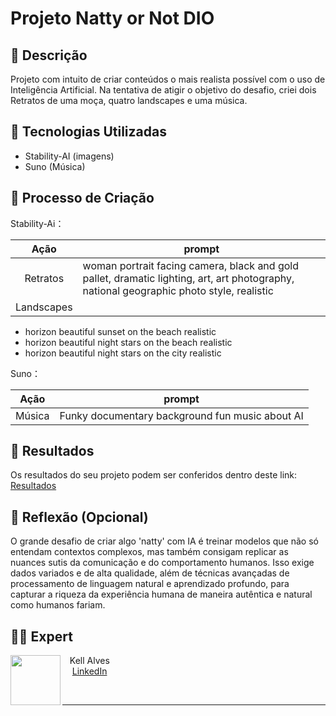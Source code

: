 # Projeto Natty or Not DIO

## 📒 Descrição
Projeto com intuito de criar conteúdos o mais realista possível com o uso de Inteligência Artificial. Na tentativa de atigir o objetivo do desafio, criei dois Retratos de uma moça, quatro landscapes e uma música.

## 🤖 Tecnologias Utilizadas
 - Stability-AI (imagens)
 - Suno (Música)

## 🧐 Processo de Criação
Stability-Ai：

|   Ação   | prompt                                                                                                                                                                                                                                                                         |
| :------: | ------------------------------------------------------------------------------------------------------------------------------------------------------------------------------------------------------------------------------------------------------------------------------ |
|  Retratos  | woman portrait facing camera, black and gold pallet, dramatic lighting, art, art photography, national geographic photo style, realistic
| Landscapes  | 
- horizon beautiful sunset on the beach realistic
- horizon beautiful night stars on the beach realistic
- horizon beautiful night stars on the city realistic 

Suno：

|   Ação   | prompt                                                                                                                                                                                                                                                                         |
| :------: | ------------------------------------------------------------------------------------------------------------------------------------------------------------------------------------------------------------------------------------------------------------------------------ |
|  Música  | Funky documentary background fun music about AI

## 🚀 Resultados
Os resultados do seu projeto podem ser conferidos dentro deste link: <a href="https://github.com/KellAlves/lab-natty-or-not/tree/main/assets-kell">Resultados</a>

## 💭 Reflexão (Opcional)
O grande desafio de criar algo 'natty' com IA é treinar modelos que não só entendam contextos complexos, mas também consigam replicar as nuances sutis da comunicação e do comportamento humanos. Isso exige dados variados e de alta qualidade, além de técnicas avançadas de processamento de linguagem natural e aprendizado profundo, para capturar a riqueza da experiência humana de maneira autêntica e natural como humanos fariam.

## 👨‍💻 Expert

<p>
    <img 
      align=left 
      margin=10 
      width=80 
      src="https://avatars.githubusercontent.com/u/41650515?v=4"
    />
    <p>&nbsp&nbsp&nbspKell Alves<br>
    &nbsp&nbsp&nbsp
    <a href="www.linkedin.com/in/
kellalves">LinkedIn</a>
</p>
<br/>

---
